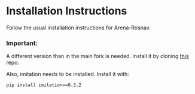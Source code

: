 # Installation Instructions

Follow the usual installation instructions for Arena-Rosnav.

### Important:

A different version than in the main fork is needed. Install it by cloning [this](https://github.com/spikele/stable-baselines3) repo.

Also, imitation needs to be installed. Install it with:
```bash
pip install imitation==0.3.2
```
